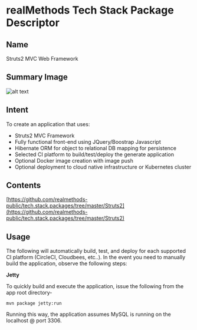 # realMethods Tech Stack Package Descriptor

## Name
Struts2 MVC Web Framework

## Summary Image
![alt text](http://www.realmethods.com/infopages/img/struts.rdbms.png)

## Intent
To create an application that uses:

- Struts2 MVC Framework
- Fully functional front-end using JQuery/Boostrap Javascript
- Hibernate ORM for object to relational DB mapping for persistence
- Selected CI platform to build/test/deploy the generate application
- Optional Docker image creation with image push
- Optional deployment to cloud native infrastructure or Kubernetes cluster

## Contents
[https://github.com/realmethods-public/tech.stack.packages/tree/master/Struts2](https://github.com/realmethods-public/tech.stack.packages/tree/master/Struts2)


## Usage

The following will automatically build, test, and deploy for each supported CI platform (CircleCI, Cloudbees, etc..).  In the event you need to manually build the application, observe the following steps:

**Jetty**

To quickly build and execute the application, issue the following from the app root directory- 

`mvn package jetty:run`

Running this way, the application assumes MySQL is running on the localhost @ port 3306.